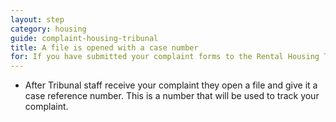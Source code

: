 ```yaml
---
layout: step
category: housing
guide: complaint-housing-tribunal
title: A file is opened with a case number
for: If you have submitted your complaint forms to the Rental Housing Tribunal and are wondering what happens next then you might find this information useful
---
```

- After Tribunal staff receive your complaint they open a file and give it a case reference number. This is a number that will be used to track your complaint.